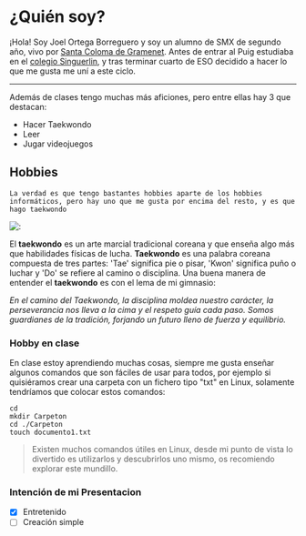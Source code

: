 # ¿Quién soy?
¡Hola! Soy Joel Ortega Borreguero y soy un alumno de SMX de segundo año, vivo por [Santa Coloma de Gramenet](https://www.google.com/maps/place/Carrer+Llu%C3%ADs+Nicolau,+08924+Santa+Coloma+de+Gramenet,+Barcelona/@41.4578239,2.1983071,18z/data=!3m1!4b1!4m6!3m5!1s0x12a4bcf688192c21:0x90829cf1f105f2a2!8m2!3d41.4578239!4d2.1983071!16s%2Fg%2F11xjs7_26?entry=ttu). Antes de entrar al Puig estudiaba en el [colegio Singuerlin](https://www.singuerlin.cat/), y tras terminar cuarto de ESO decidido a hacer lo que me gusta me uní a este ciclo. 
***
Además de clases tengo muchas más aficiones, pero entre ellas hay 3 que destacan:
- Hacer Taekwondo
- Leer
- Jugar videojuegos

## Hobbies
```
La verdad es que tengo bastantes hobbies aparte de los hobbies informáticos, pero hay uno que me gusta por encima del resto, y es que hago taekwondo
```
![:](https://img.freepik.com/vector-premium/dos-nidos-ninos-peleando-vector-ilustracion-competencia-taekwondo_105094-63.jpg?w=2000)

El **taekwondo** es un arte marcial tradicional coreana y que enseña algo más que habilidades físicas de lucha. **Taekwondo** es una palabra coreana compuesta de tres partes: 'Tae' significa pie o pisar, 'Kwon' significa puño o luchar y 'Do' se refiere al camino o disciplina. Una buena manera de entender el **taekwondo** es con el lema de mi gimnasio:

*En el camino del Taekwondo, la disciplina moldea nuestro carácter, la perseverancia nos lleva a la cima y el respeto guía cada paso. Somos guardianes de la tradición, forjando un futuro lleno de fuerza y equilibrio.*
### Hobby en clase
En clase estoy aprendiendo muchas cosas, siempre me gusta enseñar algunos comandos que son fáciles de usar para todos, por ejemplo si quisiéramos crear una carpeta con un fichero tipo "txt" en Linux, solamente tendríamos que colocar estos comandos:
```
cd
mkdir Carpeton
cd ./Carpeton
touch documento1.txt
```
> Existen muchos comandos útiles en Linux, desde mi punto de vista lo divertido es utilizarlos y descubrirlos uno mismo, os recomiendo explorar este mundillo.
### Intención de mi Presentacion
- [x] Entretenido
- [ ] Creación simple
